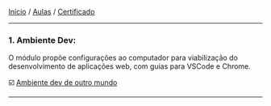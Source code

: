 [Início](https://github.com/Thalyalm/rocketseat-trilha-fundamentar) /
[Aulas](https://github.com/Thalyalm/rocketseat-trilha-fundamentar/tree/main/aulas) /
[Certificado](https://github.com/Thalyalm/rocketseat-trilha-fundamentar/tree/main/certificado)

---

### 1. Ambiente Dev:

O módulo propõe configurações ao computador para viabilização do desenvolvimento de aplicações web, com guias para VSCode e Chrome.

:ballot_box_with_check: [Ambiente dev de outro mundo](/aulas/ambiente-dev/ambiente-dev-de-outro-mundo)

---